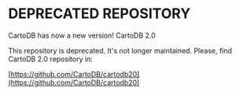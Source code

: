 # DEPRECATED REPOSITORY #

CartoDB has now a new version! CartoDB 2.0

This repository is deprecated. It's not longer maintained. Please, find CartoDB 2.0 repository in: 

[https://github.com/CartoDB/cartodb20](https://github.com/CartoDB/cartodb20)
